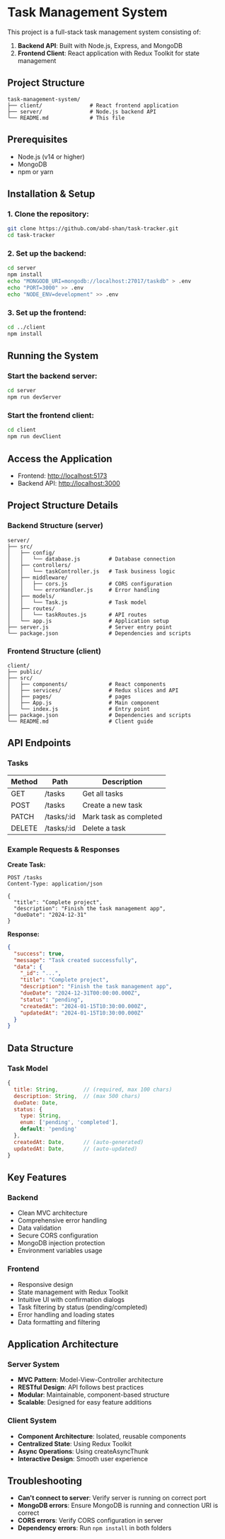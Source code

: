 # Task Management System

This project is a full-stack task management system consisting of:

1. **Backend API**: Built with Node.js, Express, and MongoDB
2. **Frontend Client**: React application with Redux Toolkit for state management

## Project Structure

```
task-management-system/
├── client/               # React frontend application
├── server/               # Node.js backend API
└── README.md             # This file
```

## Prerequisites

- Node.js (v14 or higher)
- MongoDB
- npm or yarn

## Installation & Setup

### 1. Clone the repository:
```bash
git clone https://github.com/abd-shan/task-tracker.git
cd task-tracker
```

### 2. Set up the backend:
```bash
cd server
npm install
echo "MONGODB_URI=mongodb://localhost:27017/taskdb" > .env
echo "PORT=3000" >> .env
echo "NODE_ENV=development" >> .env
```

### 3. Set up the frontend:
```bash
cd ../client
npm install
```

## Running the System

### Start the backend server:
```bash
cd server
npm run devServer
```

### Start the frontend client:
```bash
cd client
npm run devClient
```

## Access the Application

- Frontend: [http://localhost:5173](http://localhost:5173)
- Backend API: [http://localhost:3000](http://localhost:3000)

## Project Structure Details

### Backend Structure (server)
```
server/
├── src/
│   ├── config/
│   │   └── database.js         # Database connection
│   ├── controllers/
│   │   └── taskController.js   # Task business logic
│   ├── middleware/
│   │   ├── cors.js             # CORS configuration
│   │   └── errorHandler.js     # Error handling
│   ├── models/
│   │   └── Task.js             # Task model
│   ├── routes/
│   │   └── taskRoutes.js       # API routes
│   └── app.js                  # Application setup
├── server.js                   # Server entry point
└── package.json                # Dependencies and scripts
```

### Frontend Structure (client)
```
client/
├── public/
├── src/
│   ├── components/             # React components
│   ├── services/               # Redux slices and API
│   ├── pages/                  # pages 
│   ├── App.js                  # Main component
│   └── index.js                # Entry point
├── package.json                # Dependencies and scripts
└── README.md                   # Client guide
```

## API Endpoints

### Tasks

| Method | Path       | Description                |
|--------|------------|----------------------------|
| GET    | /tasks    | Get all tasks             |
| POST   | /tasks    | Create a new task         |
| PATCH  | /tasks/:id| Mark task as completed    |
| DELETE | /tasks/:id | Delete a task             |

### Example Requests & Responses

**Create Task:**
```http
POST /tasks
Content-Type: application/json

{
  "title": "Complete project",
  "description": "Finish the task management app",
  "dueDate": "2024-12-31"
}
```

**Response:**
```json
{
  "success": true,
  "message": "Task created successfully",
  "data": {
    "_id": "...",
    "title": "Complete project",
    "description": "Finish the task management app",
    "dueDate": "2024-12-31T00:00:00.000Z",
    "status": "pending",
    "createdAt": "2024-01-15T10:30:00.000Z",
    "updatedAt": "2024-01-15T10:30:00.000Z"
  }
}
```

## Data Structure

### Task Model
```javascript
{
  title: String,        // (required, max 100 chars)
  description: String,  // (max 500 chars)
  dueDate: Date,        
  status: {
    type: String,
    enum: ['pending', 'completed'],
    default: 'pending'
  },
  createdAt: Date,      // (auto-generated)
  updatedAt: Date,      // (auto-updated)
}
```

## Key Features

### Backend
- Clean MVC architecture
- Comprehensive error handling
- Data validation
- Secure CORS configuration
- MongoDB injection protection
- Environment variables usage

### Frontend
- Responsive design
- State management with Redux Toolkit
- Intuitive UI with confirmation dialogs
- Task filtering by status (pending/completed)
- Error handling and loading states
- Data formatting and filtering

## Application Architecture

### Server System
- **MVC Pattern**: Model-View-Controller architecture
- **RESTful Design**: API follows best practices
- **Modular**: Maintainable, component-based structure
- **Scalable**: Designed for easy feature additions

### Client System
- **Component Architecture**: Isolated, reusable components
- **Centralized State**: Using Redux Toolkit
- **Async Operations**: Using createAsyncThunk
- **Interactive Design**: Smooth user experience


## Troubleshooting

- **Can't connect to server**: Verify server is running on correct port
- **MongoDB errors**: Ensure MongoDB is running and connection URI is correct
- **CORS errors**: Verify CORS configuration in server
- **Dependency errors**: Run `npm install` in both folders


